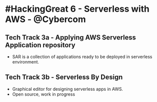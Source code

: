 # \#HackingGreat 6 - Serverless with AWS - @Cybercom

## Tech Track 3a - Applying AWS Serverless Application repository

- SAR is a collection of applications ready to be deployed in serverless environment.

## Tech Track 3b - Serverless By Design

- Graphical editor for designing serverless apps in AWS.
- Open source, work in progress
